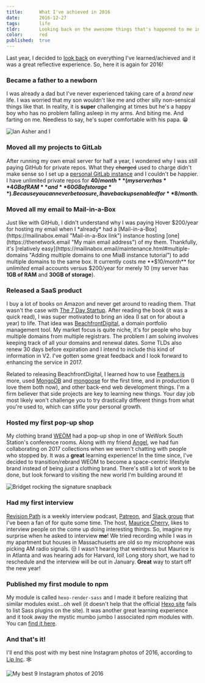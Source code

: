 ```yaml
---
title:      What I've achieved in 2016
date:       2016-12-27
tags:       life
tldr:       Looking back on the awesome things that's happened to me in 2016.
color:      red
published:  true
---
```


Last year, I decided to [look back](https://2016.dsgn.io/thoughts/post/what-ive-achieved-in-2015 "What I've achieved in 2015") on everything I've learned/achieved and it was a great reflective experience. So, here it is again for 2016!



### Became a father to a newborn
I was already a dad but I've never experienced taking care of a *brand new* life. I was worried that my son wouldn't like me and other silly non-sensical things like that. In reality, it is **super** challenging at times but he's a happy boy who has no problem falling asleep in my arms. And biting me. And farting on me. Needless to say, he's super comfortable with his papa. 😁

![Ian Asher and I](🖼01.jpg)



### Moved all my projects to GitLab
After running my own email server for half a year, I wondered why I was *still* paying GitHub for private repos. What they ~~charged~~ used to charge didn't make sense so I set up a [personal GitLab instance](https://paulwebb.software "Paul Webb Software link") and I couldn't be happier. I have unlimited private repos for **$40/month** (my server has **4GB of RAM** and **60GB of storage**). Because you can never be too sure, I have backups enabled for **$8/month**.



### Moved all my email to Mail-in-a-Box
Just like with GitHub, I didn't understand why I was paying Hover $200/year for hosting my email when I *already* had a [Mail-in-a-Box](https://mailinabox.email "Mail-in-a-Box link") instance hosting [one](https://thenetwork.email "My main email address") of my them. Thankfully, it's [relatively easy](https://mailinabox.email/maintenance.html#multiple-domains "Adding multiple domains to one MiaB instance tutorial") to add multiple domains to the same box. It currently costs me **$10/month** for *unlimited* email accounts versus $200/year for merely 10 (my server has **1GB of RAM** and **30GB of storage**).



### Released a SaaS product
I buy a lot of books on Amazon and never get around to reading them. That wasn't the case with [The 7 Day Startup](https://www.amazon.com/Day-Startup-Learn-Until-Launch/dp/1502472392 "The 7 Day Startup on Amazon"). After reading the book (it was a quick read), I was super motivated to bring an idea (I sat on for about a year) to life. That idea was [BeachfrontDigital](https://beachfront.digital "My domain portfolio management tool"), a domain portfolio management tool. My market focus is quite niche, it's for people who buy multiple domains from multiple registrars. The problem I am solving involves keeping track of all your domains and renewal dates. Some TLDs also renew 30 days before expiration and I intend to include this kind of information in V2. I've gotten some great feedback and I look forward to enhancing the service in 2017.

Related to releasing BeachfrontDigital, I learned how to use [Feathers.js](http://feathersjs.com "Feathers.js site link") more, used [MongoDB](https://www.mongodb.com "MongoDB site link") and [mongoose](http://mongoosejs.com "mongoose site link") for the first time, and in production (I love them both now), and other back-end web development things. I'm a firm believer that side projects are key to learning new things. Your day job most likely won't challenge you to try drastically different things from what you're used to, which can stifle your personal growth.



### Hosted my first pop-up shop
My clothing brand [WEÖM](https://weom.space "My space-centric clothing brand site") had a pop-up shop in one of WeWork South Station's conference rooms. Along with my friend [Angel](https://www.instagram.com/angel_garc "Angel Garcia on Instagram"), we had fun collaborating on 2017 collections when we weren't chatting with people who stopped by. It was a **great** learning experience! In the time since, I've decided to transition/rebrand WEÖM to become a space-centric lifestyle brand instead of being *just* a clothing brand. There's still a lot of work to be done, but look forward to visiting the new world I'm building around it!

![Bridget rocking the signature snapback](🖼02.jpg)



### Had my first interview
[Revision Path](http://revisionpath.com "Revision Path website link") is a weekly interview podcast, [Patreon](https://patreon.com/revisionpath "Revision Path on Patreon"), and [Slack group](https://revisionpath.herokuapp.com "Revision Path on Slack") that I've been a fan of for quite some time. The host, [Maurice Cherry](https://twitter.com/mauricecherry "Maurice Cherry on Twitter"), likes to interview people on the come up doing interesting things. So, imagine my surprise when he asked to interview **me**! We tried recording while I was in my apartment but houses in Massachusetts are old so my microphone was picking AM radio signals. 😒 I wasn't hearing that weirdness but Maurice is in Atlanta and was hearing ads for Harvard, lol! Long story short, we had to reschedule and the interview will be out in January. **Great** way to start off the new year!



### Published my first module to npm
My module is called `hexo-render-sass` and I made it before realizing that similar modules exist...oh well (it doesn't help that the official [Hexo site](https://hexo.io/plugins "Hexo plugins page") fails to list Sass plugins on the site). It was another great learning experience and it took away the mystic mumbo jumbo I associated npm modules with. You can [find it here](https://www.npmjs.com/package/hexo-render-sass "My module on npm").



### And that's it!
I'll end this post with my best nine Instagram photos of 2016, according to [Lip Inc](https://2016bestnine.com "Find your best 9 photos on Instagram"). 🕸

![My best 9 Instagram photos of 2016](🖼03.jpg)
